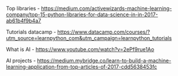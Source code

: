 Top libraries - https://medium.com/activewizards-machine-learning-company/top-15-python-libraries-for-data-science-in-in-2017-ab61b4f9b4a7

Tutorials datacamp - https://www.datacamp.com/courses/?utm_source=learnpython_com&utm_campaign=learnpython_tutorials

What is AI - https://www.youtube.com/watch?v=2ePf9rue1Ao  

AI projects - https://medium.mybridge.co/learn-to-build-a-machine-learning-application-from-top-articles-of-2017-cdd5638453fc
